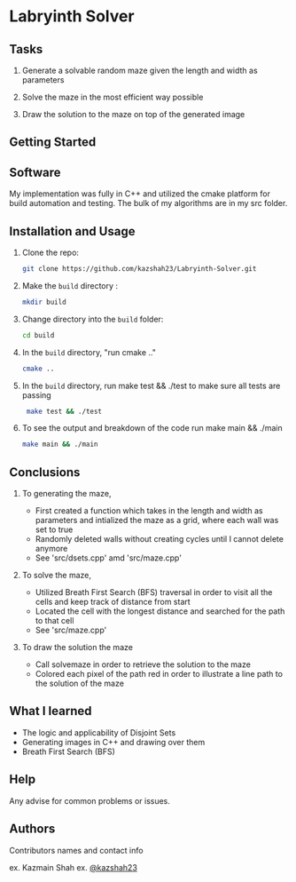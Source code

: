 # Labryinth Solver


## Tasks


1) Generate a solvable random maze given the length and width as parameters

2) Solve the maze in the most efficient way possible

3) Draw the solution to the maze on top of the generated image

## Getting Started
## Software 
My implementation was fully in C++ and utilized the cmake platform for build automation and testing. The bulk of my algorithms are in my src folder.

## Installation and Usage

1. Clone the repo:
   ```sh
   git clone https://github.com/kazshah23/Labryinth-Solver.git
   ```
2. Make the `build` directory :
    ```sh
    mkdir build
    ```
3. Change directory into the `build` folder:
    ```sh
    cd build
    ```
4. In the `build` directory, "run cmake .."
   ```sh
   cmake ..
   ```
5. In the `build` directory, run make test && ./test to make sure all tests are passing
   ```sh
    make test && ./test
   ```
6. To see the output and breakdown of the code run make main && ./main  
    ```sh
   make main && ./main
    ```    
## Conclusions
1) To generating the maze, 
    - First created a function which takes in the length and width as parameters and intialized the maze as a grid, where each wall was set to true
    - Randomly deleted walls without creating cycles until I cannot delete anymore
    - See 'src/dsets.cpp' amd 'src/maze.cpp'
  
 2) To solve the maze,
    - Utilized Breath First Search (BFS) traversal in order to visit all the cells and keep track of distance from start
    - Located the cell with the longest distance and searched for the path to that cell
    - See 'src/maze.cpp'
  
 3) To draw the solution the maze
    - Call solvemaze in order to retrieve the solution to the maze 
    - Colored each pixel of the path red in order to illustrate a line path to the solution of the maze
 ## What I learned
 - The logic and applicability of Disjoint Sets
 - Generating images in C++ and drawing over them
 - Breath First Search (BFS) 
## Help

Any advise for common problems or issues.


## Authors

Contributors names and contact info

ex. Kazmain Shah
ex. [@kazshah23](kshah228@illinois.edu)
